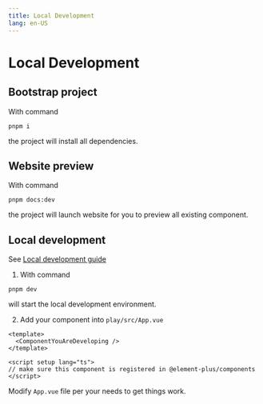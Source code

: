 ```yaml
---
title: Local Development
lang: en-US
---
```


# Local Development

## Bootstrap project

With command

```shell
pnpm i
```

the project will install all dependencies.

## Website preview

With command

```shell
pnpm docs:dev
```

the project will launch website for you to preview all existing component.

## Local development

See [Local development guide](https://github.com/element-plus/element-plus/blob/dev/CONTRIBUTING.md)

1. With command

```shell
pnpm dev
```

will start the local development environment.

2. Add your component into `play/src/App.vue`

```vue [App.vue]
<template>
  <ComponentYouAreDeveloping />
</template>

<script setup lang="ts">
// make sure this component is registered in @element-plus/components
</script>
```

Modify `App.vue` file per your needs to get things work.
